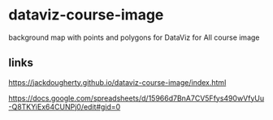 # dataviz-course-image
background map with points and polygons for DataViz for All course image

## links

https://jackdougherty.github.io/dataviz-course-image/index.html

https://docs.google.com/spreadsheets/d/15966d7BnA7CV5Ffys490wVfyUu-Q8TKYiEx64CUNPj0/edit#gid=0
